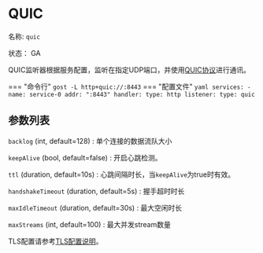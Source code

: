 # QUIC

名称: `quic`

状态： GA

QUIC监听器根据服务配置，监听在指定UDP端口，并使用[QUIC协议](https://github.com/lucas-clemente/quic-go)进行通讯。

=== "命令行"
    ```
	gost -L http+quic://:8443
	```
=== "配置文件"
    ```yaml
	services:
	- name: service-0
	  addr: ":8443"
	  handler:
		type: http
	  listener:
		type: quic 
	```

## 参数列表

`backlog` (int, default=128)
:    单个连接的数据流队大小

`keepAlive` (bool, default=false)
:    开启心跳检测。

`ttl` (duration, default=10s)
:    心跳间隔时长，当`keepAlive`为true时有效。

`handshakeTimeout` (duration, default=5s)
:    握手超时时长

`maxIdleTimeout` (duration, default=30s)
:    最大空闲时长

`maxStreams` (int, default=100)
:    最大并发stream数量

TLS配置请参考[TLS配置说明](/tutorials/tls/)。